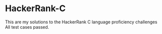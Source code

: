 # HackerRank-C

This are my solutions to the HackerRank C language proficiency challenges\
All test cases passed.
